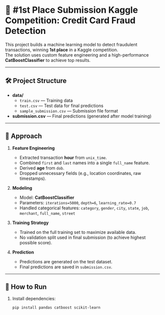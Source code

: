 # 🥇 #1st Place Submission Kaggle Competition: Credit Card Fraud Detection

This project builds a machine learning model to detect fraudulent transactions, winning **1st place** in a Kaggle competition.  
The solution uses custom feature engineering and a high-performance **CatBoostClassifier** to achieve top results.

---

## 🛠️ Project Structure

- **data/**
  - `train.csv` — Training data
  - `test.csv` — Test data for final predictions
  - `sample_submission.csv` — Submission file format
- **submission.csv** — Final predictions (generated after model training)

---

## 🚀 Approach

1. **Feature Engineering**
   - Extracted transaction **hour** from `unix_time`.
   - Combined `first` and `last` names into a single `full_name` feature.
   - Derived **age** from `dob`.
   - Dropped unnecessary fields (e.g., location coordinates, raw timestamps).

2. **Modeling**
   - Model: **CatBoostClassifier**
   - Parameters: `iterations=5000`, `depth=6`, `learning_rate=0.7`
   - Handled categorical features: `category`, `gender`, `city`, `state`, `job`, `merchant`, `full_name`, `street`

3. **Training Strategy**
   - Trained on the full training set to maximize available data.
   - No validation split used in final submission (to achieve highest possible score).

4. **Prediction**
   - Predictions are generated on the test dataset.
   - Final predictions are saved in `submission.csv`.

---

## 🧩 How to Run

1. Install dependencies:
   ```bash
   pip install pandas catboost scikit-learn

